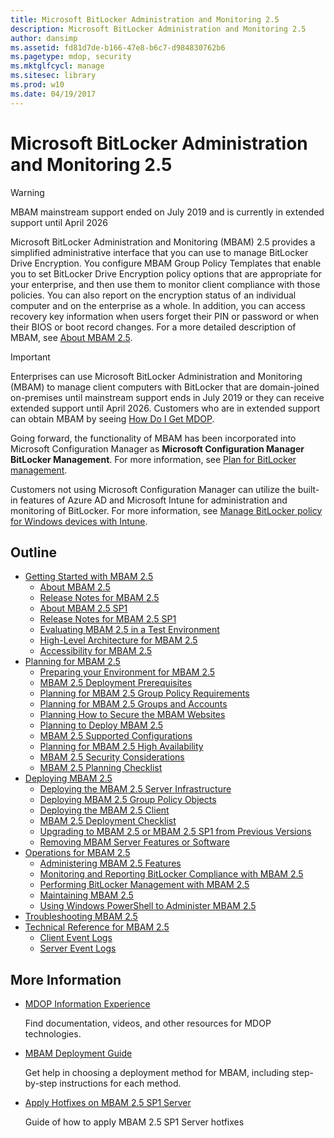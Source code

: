 ```yaml
---
title: Microsoft BitLocker Administration and Monitoring 2.5
description: Microsoft BitLocker Administration and Monitoring 2.5
author: dansimp
ms.assetid: fd81d7de-b166-47e8-b6c7-d984830762b6
ms.pagetype: mdop, security
ms.mktglfcycl: manage
ms.sitesec: library
ms.prod: w10
ms.date: 04/19/2017
---
```


# Microsoft BitLocker Administration and Monitoring 2.5

> [!WARNING]
> MBAM mainstream support ended on July 2019 and is currently in extended support until April 2026

Microsoft BitLocker Administration and Monitoring (MBAM) 2.5 provides a simplified administrative interface that you can use to manage BitLocker Drive Encryption. You configure MBAM Group Policy Templates that enable you to set BitLocker Drive Encryption policy options that are appropriate for your enterprise, and then use them to monitor client compliance with those policies. You can also report on the encryption status of an individual computer and on the enterprise as a whole. In addition, you can access recovery key information when users forget their PIN or password or when their BIOS or boot record changes. For a more detailed description of MBAM, see [About MBAM 2.5](about-mbam-25.md).

> [!IMPORTANT]
> Enterprises can use Microsoft BitLocker Administration and Monitoring (MBAM) to manage client computers with BitLocker that are domain-joined on-premises until mainstream support ends in July 2019 or they can receive extended support until April 2026. Customers who are in extended support can obtain MBAM by seeing [How Do I Get MDOP](/microsoft-desktop-optimization-pack/index#how-to-get-mdop).
>
> Going forward, the functionality of MBAM has been incorporated into Microsoft Configuration Manager as **Microsoft Configuration Manager BitLocker Management**. For more information, see [Plan for BitLocker management](/mem/configmgr/protect/plan-design/bitlocker-management).
>
> Customers not using Microsoft Configuration Manager can utilize the built-in features of Azure AD and Microsoft Intune for administration and monitoring of BitLocker. For more information, see [Manage BitLocker policy for Windows devices with Intune](/mem/intune/protect/encrypt-devices).


## Outline

- <a href="" id="getting-started-with-mbam-2-5"></a>[Getting Started with MBAM 2.5](getting-started-with-mbam-25.md)
  - [About MBAM 2.5](about-mbam-25.md)
  - [Release Notes for MBAM 2.5](release-notes-for-mbam-25.md)
  - [About MBAM 2.5 SP1](about-mbam-25-sp1.md)
  - [Release Notes for MBAM 2.5 SP1](release-notes-for-mbam-25-sp1.md)
  - [Evaluating MBAM 2.5 in a Test Environment](evaluating-mbam-25-in-a-test-environment.md)
  - [High-Level Architecture for MBAM 2.5](high-level-architecture-for-mbam-25.md)
  - [Accessibility for MBAM 2.5](accessibility-for-mbam-25.md)
- <a href="" id="planning-for-mbam-2-5"></a>[Planning for MBAM 2.5](planning-for-mbam-25.md)
  - [Preparing your Environment for MBAM 2.5](preparing-your-environment-for-mbam-25.md)
  - [MBAM 2.5 Deployment Prerequisites](mbam-25-deployment-prerequisites.md)
  - [Planning for MBAM 2.5 Group Policy Requirements](planning-for-mbam-25-group-policy-requirements.md)
  - [Planning for MBAM 2.5 Groups and Accounts](planning-for-mbam-25-groups-and-accounts.md)
  - [Planning How to Secure the MBAM Websites](planning-how-to-secure-the-mbam-websites.md)
  - [Planning to Deploy MBAM 2.5](planning-to-deploy-mbam-25.md)
  - [MBAM 2.5 Supported Configurations](mbam-25-supported-configurations.md)
  - [Planning for MBAM 2.5 High Availability](planning-for-mbam-25-high-availability.md)
  - [MBAM 2.5 Security Considerations](mbam-25-security-considerations.md)
  - [MBAM 2.5 Planning Checklist](mbam-25-planning-checklist.md)
- <a href="" id="deploying-mbam-2-5"></a>[Deploying MBAM 2.5](deploying-mbam-25.md)
  - [Deploying the MBAM 2.5 Server Infrastructure](deploying-the-mbam-25-server-infrastructure.md)
  - [Deploying MBAM 2.5 Group Policy Objects](deploying-mbam-25-group-policy-objects.md)
  - [Deploying the MBAM 2.5 Client](deploying-the-mbam-25-client.md)
  - [MBAM 2.5 Deployment Checklist](mbam-25-deployment-checklist.md)
  - [Upgrading to MBAM 2.5 or MBAM 2.5 SP1 from Previous Versions](upgrading-to-mbam-25-or-mbam-25-sp1-from-previous-versions.md)
  - [Removing MBAM Server Features or Software](removing-mbam-server-features-or-software.md)
- <a href="" id="operations-for-mbam-2-5"></a>[Operations for MBAM 2.5](operations-for-mbam-25.md)
  - [Administering MBAM 2.5 Features](administering-mbam-25-features.md)
  - [Monitoring and Reporting BitLocker Compliance with MBAM 2.5](monitoring-and-reporting-bitlocker-compliance-with-mbam-25.md)
  - [Performing BitLocker Management with MBAM 2.5](performing-bitlocker-management-with-mbam-25.md)
  - [Maintaining MBAM 2.5](maintaining-mbam-25.md)
  - [Using Windows PowerShell to Administer MBAM 2.5](using-windows-powershell-to-administer-mbam-25.md)
- <a href="" id="troubleshooting-mbam-2-5"></a>[Troubleshooting MBAM 2.5](troubleshooting-mbam-25.md)
- <a href="" id="technical-reference-for-mbam-2-5"></a>[Technical Reference for MBAM 2.5](technical-reference-for-mbam-25.md)
  - [Client Event Logs](client-event-logs.md)
  - [Server Event Logs](server-event-logs.md)

## More Information

- [MDOP Information Experience](index.md)

  Find documentation, videos, and other resources for MDOP technologies.

- [MBAM Deployment Guide](https://www.microsoft.com/download/details.aspx?id=38398)

  Get help in choosing a deployment method for MBAM, including step-by-step instructions for each method.
    
- [Apply Hotfixes on MBAM 2.5 SP1 Server](apply-hotfix-for-mbam-25-sp1.md)

  Guide of how to apply MBAM 2.5 SP1 Server hotfixes
